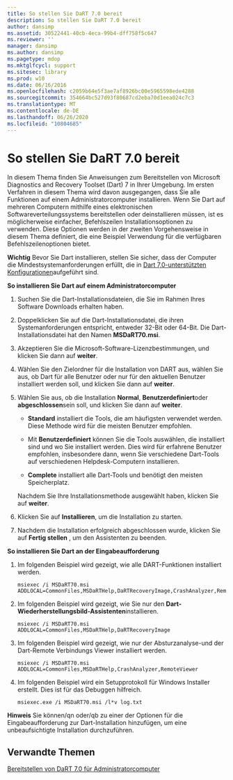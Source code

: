 ```yaml
---
title: So stellen Sie DaRT 7.0 bereit
description: So stellen Sie DaRT 7.0 bereit
author: dansimp
ms.assetid: 30522441-40cb-4eca-99b4-dff758f5c647
ms.reviewer: ''
manager: dansimp
ms.author: dansimp
ms.pagetype: mdop
ms.mktglfcycl: support
ms.sitesec: library
ms.prod: w10
ms.date: 06/16/2016
ms.openlocfilehash: c2059b64e5f3ae7af8926bc00e5965598ede4288
ms.sourcegitcommit: 354664bc527d93f80687cd2eba70d1eea024c7c3
ms.translationtype: MT
ms.contentlocale: de-DE
ms.lasthandoff: 06/26/2020
ms.locfileid: "10804685"
---
```

# So stellen Sie DaRT 7.0 bereit


In diesem Thema finden Sie Anweisungen zum Bereitstellen von Microsoft Diagnostics and Recovery Toolset (Dart) 7 in Ihrer Umgebung. Im ersten Verfahren in diesem Thema wird davon ausgegangen, dass Sie alle Funktionen auf einem Administratorcomputer installieren. Wenn Sie Dart auf mehreren Computern mithilfe eines elektronischen Softwareverteilungssystems bereitstellen oder deinstallieren müssen, ist es möglicherweise einfacher, Befehlszeilen Installationsoptionen zu verwenden. Diese Optionen werden in der zweiten Vorgehensweise in diesem Thema definiert, die eine Beispiel Verwendung für die verfügbaren Befehlszeilenoptionen bietet.

**Wichtig**  Bevor Sie Dart installieren, stellen Sie sicher, dass der Computer die Mindestsystemanforderungen erfüllt, die in [Dart 7,0-unterstützten Konfigurationen](dart-70-supported-configurations-dart-7.md)aufgeführt sind.

 

**So installieren Sie Dart auf einem Administratorcomputer**

1.  Suchen Sie die Dart-Installationsdateien, die Sie im Rahmen Ihres Software Downloads erhalten haben.

2.  Doppelklicken Sie auf die Dart-Installationsdatei, die ihren Systemanforderungen entspricht, entweder 32-Bit oder 64-Bit. Die Dart-Installationsdatei hat den Namen **MSDaRT70.msi**.

3.  Akzeptieren Sie die Microsoft-Software-Lizenzbestimmungen, und klicken Sie dann auf **weiter**.

4.  Wählen Sie den Zielordner für die Installation von DART aus, wählen Sie aus, ob Dart für alle Benutzer oder nur für den aktuellen Benutzer installiert werden soll, und klicken Sie dann auf **weiter**.

5.  Wählen Sie aus, ob die Installation **Normal**, **Benutzerdefiniert**oder **abgeschlossen**sein soll, und klicken Sie dann auf **weiter**.

    -   **Standard** installiert die Tools, die am häufigsten verwendet werden. Diese Methode wird für die meisten Benutzer empfohlen.

    -   Mit **Benutzerdefiniert** können Sie die Tools auswählen, die installiert sind und wo Sie installiert werden. Dies wird für erfahrene Benutzer empfohlen, insbesondere dann, wenn Sie verschiedene Dart-Tools auf verschiedenen Helpdesk-Computern installieren.

    -   **Complete** installiert alle Dart-Tools und benötigt den meisten Speicherplatz.

    Nachdem Sie Ihre Installationsmethode ausgewählt haben, klicken Sie auf **weiter**.

6.  Klicken Sie auf **Installieren**, um die Installation zu starten.

7.  Nachdem die Installation erfolgreich abgeschlossen wurde, klicken Sie auf **Fertig stellen** , um den Assistenten zu beenden.

**So installieren Sie Dart an der Eingabeaufforderung**

1.  Im folgenden Beispiel wird gezeigt, wie alle DART-Funktionen installiert werden.

    ``` syntax
    msiexec /i MSDaRT70.msi ADDLOCAL=CommonFiles,MSDaRTHelp,DaRTRecoveryImage,CrashAnalyzer,RemoteViewer 
    ```

2.  Im folgenden Beispiel wird gezeigt, wie Sie nur den **Dart-Wiederherstellungsbild-Assistenten**installieren.

    ``` syntax
    msiexec /i MSDaRT70.msi ADDLOCAL=CommonFiles,MSDaRTHelp,DaRTRecoveryImage
    ```

3.  Im folgenden Beispiel wird gezeigt, wie nur der Absturzanalyse-und der Dart-Remote Verbindungs Viewer installiert werden.

    ``` syntax
    msiexec /i MSDaRT70.msi ADDLOCAL=CommonFiles,MSDaRTHelp,CrashAnalyzer,RemoteViewer 
    ```

4.  Im folgenden Beispiel wird ein Setupprotokoll für Windows Installer erstellt. Dies ist für das Debuggen hilfreich.

    ``` syntax
    msiexec.exe /i MSDaRT70.msi /l*v log.txt 
    ```

**Hinweis**  Sie können/qn oder/qb zu einer der Optionen für die Eingabeaufforderung zur Dart-Installation hinzufügen, um eine unbeaufsichtigte Installation durchzuführen.

 

## Verwandte Themen


[Bereitstellen von DaRT 7.0 für Administratorcomputer](deploying-dart-70-to-administrator-computers-dart-7.md)

 

 





